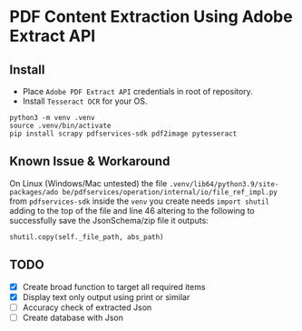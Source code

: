 # PDF Content Extraction Using Adobe Extract API

## Install
- Place `Adobe PDF Extract API` credentials in root of repository.
- Install `Tesseract OCR` for your OS.

```
python3 -m venv .venv
source .venv/bin/activate
pip install scrapy pdfservices-sdk pdf2image pytesseract
```

## Known Issue & Workaround
On Linux (Windows/Mac untested) the file `.venv/lib64/python3.9/site-packages/ado
be/pdfservices/operation/internal/io/file_ref_impl.py` from `pdfservices-sdk` 
inside the `venv` you create needs `import shutil` adding to the top of 
the file and line 46 altering to the following to successfully save the 
JsonSchema/zip file it outputs:

```
shutil.copy(self._file_path, abs_path)
```

## TODO
- [x] Create broad function to target all required items
- [x] Display text only output using print or similar
- [ ] Accuracy check of extracted Json
- [ ] Create database with Json
